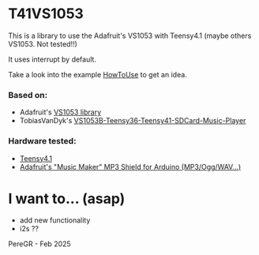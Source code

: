 # T41VS1053
  This is a library to use the Adafruit's VS1053 with Teensy4.1 (maybe others VS1053. Not tested!!)
  
  It uses interrupt by default.

  Take a look into the example [HowToUse](https://github.com/pere-gr/T41VS1053/tree/main/examples/HowToUse) to get an idea.

  ### Based on:
  - Adafruit's [VS1053 library](https://github.com/adafruit/Adafruit_VS1053_Library)
  - TobiasVanDyk's [VS1053B-Teensy36-Teensy41-SDCard-Music-Player](https://github.com/TobiasVanDyk/VS1053B-Teensy36-Teensy41-SDCard-Music-Player)

  ### Hardware tested:
  - [Teensy4.1](https://www.pjrc.com/store/teensy41.html)
  - [Adafruit's "Music Maker" MP3 Shield for Arduino (MP3/Ogg/WAV...)](https://www.adafruit.com/product/1790)

# I want to... (asap)
  - add new functionality 
  - i2s ??

  
  PereGR - Feb 2025
